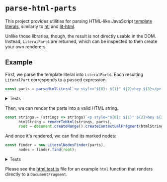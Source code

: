 # `parse-html-parts`

This project provides utilities for parsing HTML-like JavaScript
[template literals](
https://developer.mozilla.org/docs/Web/JavaScript/Reference/Template_literals),
similarly to [htl](https://github.com/observablehq/htl)
and [lit-html](https://github.com/Polymer/lit-html).

Unlike those libraries, though, the result is not directly usable in the DOM.
Instead, `LiteralPart`s are returned, which can be inspected to then create
your own renderers.

## Example
First, we parse the template literal into `LiteralPart`s. Each resulting
`LiteralPart` corresponds to a passed expression.

```ts
const parts = parseHtmlLiteral`<p style="${0}: ${1}" ${2}>hey ${3}</p>`;
```

<details>
<summary>Tests</summary>
<p>

```ts
expect(parts.length).toBe(4);

const [part0, part1, part2, part3] = parts;

expect(part0.type).toBe(LiteralPart.Kind.Attribute);
expect(part1.type).toBe(LiteralPart.Kind.Attribute);
expect(part2.type).toBe(LiteralPart.Kind.Data);
expect(part3.type).toBe(LiteralPart.Kind.Node);

expect(part0.attributeName).toBe("style");
expect(part0.valueParts).toEqual(["", ":", ""]);
expect(part0.index).toBe(0);

expect(part1.attributeName).toBe("style");
expect(part1.valueParts).toBe(part0.valueParts);
expect(part1.index).toBe(1);
```

</p>
</details>

Then, we can render the parts into a valid HTML string.

```ts
const strings = (strings => strings)`<p style="${0}: ${1}" ${2}>hey ${3}</p>`,
      htmlString = renderToHtml(strings, parts),
      root = document.createRange().createContextualFragment(htmlString);
```

And once it's rendered, we can find its marked nodes:

```ts
const finder = new LiteralNodesFinder(parts),
      nodes = finder.find(root);
```

<details>
<summary>Tests</summary>
<p>

```ts
const p = root.children[0];

expect(nodes.length).toBe(4);

expect(nodes[0].ownerElement).toBe(p);
expect(nodes[1].ownerElement).toBe(p);
expect(nodes[2].ownerElement).toBe(p);
expect(nodes[3]).toBe(p.childNodes[1]);
```

</p>
</details>

Please see the [html.test.ts](html.test.ts) file for an example `html` function
that renders directly to a `DocumentFragment`.
